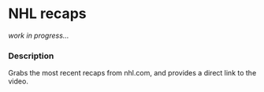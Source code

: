 # NHL recaps

_work in progress..._

### Description
Grabs the most recent recaps from nhl.com, and provides a direct link to the video.
